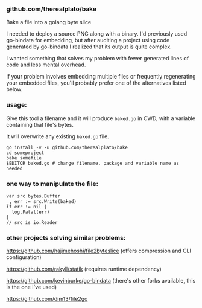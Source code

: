 ### github.com/therealplato/bake

Bake a file into a golang byte slice

I needed to deploy a source PNG along with a binary. I'd previously used go-bindata for embedding, but after auditing a project using code generated by go-bindata I realized that its output is quite complex.

I wanted something that solves my problem with fewer generated lines of code and less mental overhead.

If your problem involves embedding multiple files or frequently regenerating your embedded files, you'll probably prefer one of the
alternatives listed below.

### usage:

Give this tool a filename and it will produce `baked.go` in CWD, with a variable containing that file's bytes.

It will overwrite any existing `baked.go` file.

```
go install -v -u github.com/therealplato/bake
cd someproject
bake somefile
$EDITOR baked.go # change filename, package and variable name as needed
```

### one way to manipulate the file:

```
var src bytes.Buffer
_, err := src.Write(baked)
if err != nil {
  log.Fatal(err)
}
// src is io.Reader
```

### other projects solving similar problems:

https://github.com/hajimehoshi/file2byteslice (offers compression and CLI configuration)

https://github.com/rakyll/statik (requires runtime dependency)

https://github.com/kevinburke/go-bindata (there's other forks available, this is the one I've used)

https://github.com/dim13/file2go
